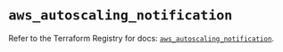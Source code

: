 # `aws_autoscaling_notification`

Refer to the Terraform Registry for docs: [`aws_autoscaling_notification`](https://registry.terraform.io/providers/hashicorp/aws/5.92.0/docs/resources/autoscaling_notification).
